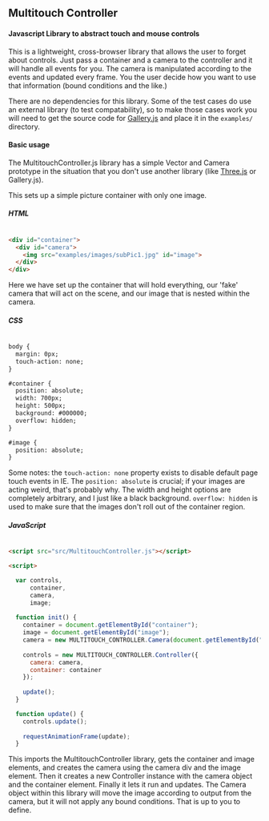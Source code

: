 ## Multitouch Controller

#### Javascript Library to abstract touch and mouse controls

This is a lightweight, cross-browser library that allows the user to forget about controls. Just pass a container and a camera to the controller and it will handle all events for you. The camera is manipulated according to the events and updated every frame. You the user decide how you want to use that information (bound conditions and the like.)

There are no dependencies for this library. Some of the test cases do use an external library (to test compatability), so to make those cases work you will need to get the source code for [Gallery.js](https://github.com/bsboiko/Gallery.js) and place it in the `examples/` directory.

#### Basic usage

The MultitouchController.js library has a simple Vector and Camera prototype in the situation that you don't use another library (like [Three.js](https://github.com/mrdoob/three.js) or Gallery.js).

This sets up a simple picture container with only one image.

##### HTML

``` html

<div id="container">
  <div id="camera">
    <img src="examples/images/subPic1.jpg" id="image">
  </div>
</div>

```

Here we have set up the container that will hold everything, our 'fake' camera that will act on the scene, and our image that is nested within the camera.

##### CSS

``` html

body {
  margin: 0px;
  touch-action: none;
}

#container {
  position: absolute;
  width: 700px;
  height: 500px;
  background: #000000;
  overflow: hidden;
}

#image {
  position: absolute;
}

```

Some notes: the `touch-action: none` property exists to disable default page touch events in IE. The `position: absolute` is crucial; if your images are acting weird, that's probably why. The width and height options are completely arbitrary, and I just like a black background. `overflow: hidden` is used to make sure that the images don't roll out of the container region.

##### JavaScript

``` html

<script src="src/MultitouchController.js"></script>

<script>

  var controls,
      container,
      camera,
      image;
      
  function init() {
    container = document.getElementById("container");
    image = document.getElementById("image");
    camera = new MULTITOUCH_CONTROLLER.Camera(document.getElementById("camera"), image);
    
    controls = new MULTITOUCH_CONTROLLER.Controller({
      camera: camera,
      container: container
    });
    
    update();
  }

  function update() {
    controls.update();
    
    requestAnimationFrame(update);
  }

```

This imports the MultitouchController library, gets the container and image elements, and creates the camera using the camera div and the image element. Then it creates a new Controller instance with the camera object and the container element. Finally it lets it run and updates. The Camera object within this library will move the image according to output from the camera, but it will not apply any bound conditions. That is up to you to define.
